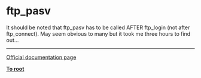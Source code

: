 # ftp_pasv



It should be noted that ftp_pasv has to be called AFTER ftp_login (not after ftp_connect). May seem obvious to many but it took me three hours to find out...  

---

[Official documentation page](https://www.php.net/manual/en/function.ftp-pasv.php)

**[To root](/README.md)**